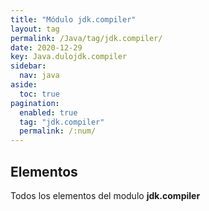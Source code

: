 ```yaml
---
title: "Módulo jdk.compiler"
layout: tag
permalink: /Java/tag/jdk.compiler/
date: 2020-12-29
key: Java.dulojdk.compiler
sidebar: 
  nav: java
aside: 
  toc: true
pagination: 
  enabled: true
  tag: "jdk.compiler"
  permalink: /:num/
---
```


<h2>Elementos</h2>
Todos los elementos del modulo <strong>jdk.compiler</strong>
